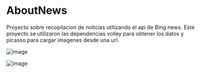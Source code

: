 # AboutNews
Proyecto sobre recopilacion de noticias utilizando el api de Bing news.
Este proyecto se utilizaron las dependencias volley para obtener los datos y picasso para cargar imagenes desde una url.



![image](https://user-images.githubusercontent.com/36775104/112012451-34a95580-8af7-11eb-9967-0832f92382e9.png)

![image](https://user-images.githubusercontent.com/36775104/112012918-98cc1980-8af7-11eb-8c52-47c45d1ae4fd.png)
